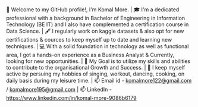 👋 Welcome to my GitHub profile!, I'm Komal More.
|
🎓 I'm a dedicated professional with a background in Bachelor of Engineering in Information Technology (BE IT) and I also have complemented a certification course in Data Science.
|
🖋️ I regularly work on kaggle datasets & also opt for new certifications & cources to keep myself up to date and learning new techniques.
|
💻 With a solid foundation in technology as well as functional area, I got a hands-on experience as a Business Analyst & Currently, looking for new opportunities.
|
🎯 My Goal is to utilize my skills and abilities to contribute to the organisational Growth and Success.
|
🌱 I keep myself active by persuing my hobbies of singing, workout, dancing, cooking, on daily basis during my leisure time.
|
📫 Email id - komalmore122@gmail.com / komalmore195@gmail.com 
|
📫 LinkedIn - https://www.linkedin.com/in/komal-more-9086b6179
